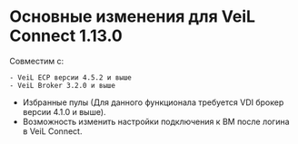 # Основные изменения для VeiL Connect 1.13.0

Совместим с:

    - VeiL ECP версии 4.5.2 и выше
    - VeiL Broker 3.2.0 и выше
    
- Избранные пулы (Для данного функционала требуется VDI брокер версии 4.1.0 и выше).
- Возможность изменить настройки подключения к ВМ после логина в VeiL Connect.